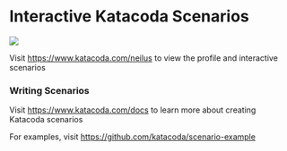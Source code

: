 # Interactive Katacoda Scenarios

[![](http://shields.katacoda.com/katacoda/neilus/count.svg)](https://www.katacoda.com/neilus "Get your profile on Katacoda.com")

Visit https://www.katacoda.com/neilus to view the profile and interactive scenarios

### Writing Scenarios
Visit https://www.katacoda.com/docs to learn more about creating Katacoda scenarios

For examples, visit https://github.com/katacoda/scenario-example
